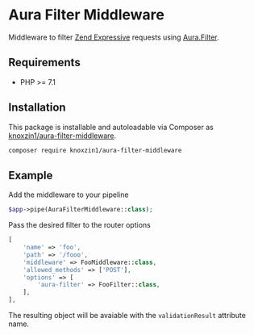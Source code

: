 # Aura Filter Middleware

Middleware to filter [Zend Expressive](https://github.com/zendframework/zend-expressive) requests using [Aura.Filter](https://github.com/auraphp/Aura.Filter).

## Requirements

* PHP >= 7.1

## Installation

This package is installable and autoloadable via Composer as [knoxzin1/aura-filter-middleware](https://packagist.org/packages/knoxzin1/aura-filter-middleware).

```sh
composer require knoxzin1/aura-filter-middleware
```
## Example

Add the middleware to your pipeline

```php
$app->pipe(AuraFilterMiddleware::class);
```

Pass the desired filter to the router options

```php
[
    'name' => 'foo',
    'path' => '/fooo',
    'middleware' => FooMiddleware::class,
    'allowed_methods' => ['POST'],
    'options' => [
        'aura-filter' => FooFilter::class,
    ],
],
```

The resulting object will be avaiable with the `validationResult` attribute name.
